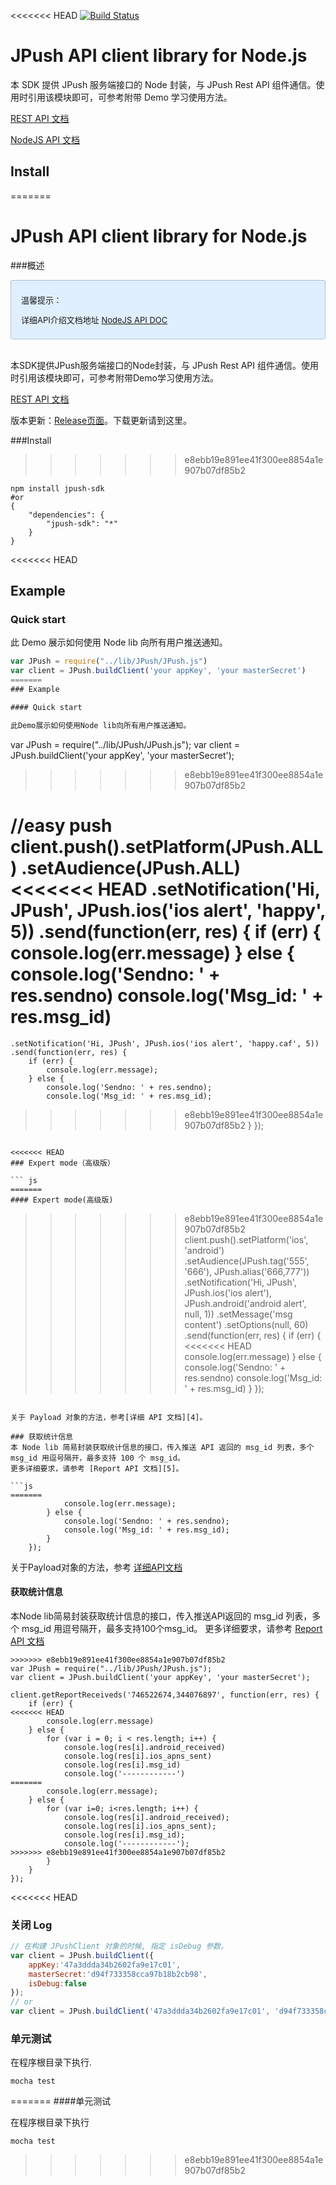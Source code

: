 <<<<<<< HEAD
[![Build Status](https://travis-ci.org/jpush/jpush-api-nodejs-client.svg?branch=master)](https://travis-ci.org/jpush/jpush-api-nodejs-client)

# JPush API client library for Node.js

本 SDK 提供 JPush 服务端接口的 Node 封装，与 JPush Rest API 组件通信。使用时引用该模块即可，可参考附带 Demo 学习使用方法。

[REST API 文档](http://docs.jiguang.cn/server/rest_api_v3_push/)

[NodeJS API 文档][2]


## Install
=======
<h1>JPush API client library for Node.js</h1>

###概述

<div style="font-size:13px;background: #E0EFFE;border: 1px solid #ACBFD7;border-radius: 3px;padding: 8px 16px;">
<p>温馨提示：</p>
<p>详细API介绍文档地址   <a href="https://github.com/jpush/jpush-api-nodejs-client/blob/master/doc/api.md">NodeJS API DOC</a></p>
</div>

<br>

本SDK提供JPush服务端接口的Node封装，与 JPush Rest API 组件通信。使用时引用该模块即可，可参考附带Demo学习使用方法。

[REST API 文档](../server/rest_api_v3_push/)


版本更新：[Release页面](../../resources/#sdk_1)。下载更新请到这里。

###Install

>>>>>>> e8ebb19e891ee41f300ee8854a1e907b07df85b2
```
npm install jpush-sdk
#or
{
    "dependencies": {
        "jpush-sdk": "*"
    }
}
```

<<<<<<< HEAD

## Example
### Quick start
此 Demo 展示如何使用 Node lib 向所有用户推送通知。
``` js
var JPush = require("../lib/JPush/JPush.js")
var client = JPush.buildClient('your appKey', 'your masterSecret')
=======
### Example

#### Quick start

此Demo展示如何使用Node lib向所有用户推送通知。

```
var JPush = require("../lib/JPush/JPush.js");
var client = JPush.buildClient('your appKey', 'your masterSecret');
>>>>>>> e8ebb19e891ee41f300ee8854a1e907b07df85b2

//easy push
client.push().setPlatform(JPush.ALL)
    .setAudience(JPush.ALL)
<<<<<<< HEAD
    .setNotification('Hi, JPush', JPush.ios('ios alert', 'happy', 5))
    .send(function(err, res) {
        if (err) {
            console.log(err.message)
        } else {
            console.log('Sendno: ' + res.sendno)
            console.log('Msg_id: ' + res.msg_id)
=======
    .setNotification('Hi, JPush', JPush.ios('ios alert', 'happy.caf', 5))
    .send(function(err, res) {
        if (err) {
            console.log(err.message);
        } else {
            console.log('Sendno: ' + res.sendno);
            console.log('Msg_id: ' + res.msg_id);
>>>>>>> e8ebb19e891ee41f300ee8854a1e907b07df85b2
        }
    });
```

<<<<<<< HEAD
### Expert mode（高级版）

``` js
=======
#### Expert mode(高级版)

```
>>>>>>> e8ebb19e891ee41f300ee8854a1e907b07df85b2
client.push().setPlatform('ios', 'android')
    .setAudience(JPush.tag('555', '666'), JPush.alias('666,777'))
    .setNotification('Hi, JPush', JPush.ios('ios alert'), JPush.android('android alert', null, 1))
    .setMessage('msg content')
    .setOptions(null, 60)
    .send(function(err, res) {
        if (err) {
<<<<<<< HEAD
            console.log(err.message)
        } else {
            console.log('Sendno: ' + res.sendno)
            console.log('Msg_id: ' + res.msg_id)
        }
    });

```

关于 Payload 对象的方法，参考[详细 API 文档][4]。

### 获取统计信息
本 Node lib 简易封装获取统计信息的接口，传入推送 API 返回的 msg_id 列表，多个 msg_id 用逗号隔开，最多支持 100 个 msg_id。  
更多详细要求，请参考 [Report API 文档][5]。

```js
=======
            console.log(err.message);
        } else {
            console.log('Sendno: ' + res.sendno);
            console.log('Msg_id: ' + res.msg_id);
        }
    });
```


 关于Payload对象的方法，参考 [详细API文档](https://github.com/jpush/jpush-api-nodejs-client/blob/master/doc/api.md)

#### 获取统计信息

本Node lib简易封装获取统计信息的接口，传入推送API返回的 msg_id 列表，多个 msg_id 用逗号隔开，最多支持100个msg_id。
更多详细要求，请参考 [Report API 文档](../server/rest_api_v3_report/)

```
>>>>>>> e8ebb19e891ee41f300ee8854a1e907b07df85b2
var JPush = require("../lib/JPush/JPush.js");
var client = JPush.buildClient('your appKey', 'your masterSecret');

client.getReportReceiveds('746522674,344076897', function(err, res) {
    if (err) {
<<<<<<< HEAD
        console.log(err.message)
    } else {
        for (var i = 0; i < res.length; i++) {
            console.log(res[i].android_received)
            console.log(res[i].ios_apns_sent)
            console.log(res[i].msg_id)
            console.log('------------')
=======
        console.log(err.message);
    } else {
        for (var i=0; i<res.length; i++) {
            console.log(res[i].android_received);
            console.log(res[i].ios_apns_sent);
            console.log(res[i].msg_id);
            console.log('------------');
>>>>>>> e8ebb19e891ee41f300ee8854a1e907b07df85b2
        }
    }
});
```

<<<<<<< HEAD
### 关闭 Log

```js
// 在构建 JPushClient 对象的时候, 指定 isDebug 参数。
var client = JPush.buildClient({
    appKey:'47a3ddda34b2602fa9e17c01',
    masterSecret:'d94f733358cca97b18b2cb98',
    isDebug:false
});
// or
var client = JPush.buildClient('47a3ddda34b2602fa9e17c01', 'd94f733358cca97b18b2cb98', null, false);
```

### 单元测试

在程序根目录下执行.
```
mocha test
```


  [2]: doc/api.md
  [3]: http://docs.jpush.cn/display/dev/Push-API-v3#Push-API-v3-%E6%8E%A8%E9%80%81%E5%AF%B9%E8%B1%A1
  [4]: doc/api.md
  [5]: http://docs.jiguang.cn/server/rest_api_v3_report/
=======
####单元测试

在程序根目录下执行

```
mocha test
``` 
>>>>>>> e8ebb19e891ee41f300ee8854a1e907b07df85b2
